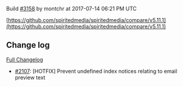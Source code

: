 Build [#3158](https://circleci.com/gh/spiritedmedia/spiritedmedia/3158) by montchr at 2017-07-14 06:21 PM UTC

[https://github.com/spiritedmedia/spiritedmedia/compare/v5.11.1](https://github.com/spiritedmedia/spiritedmedia/compare/v5.11.1)
## Change log
[Full Changelog](https://github.com/spiritedmedia/spiritedmedia/compare/v5.11.0...v5.11.1)

 - [#2107](https://github.com/spiritedmedia/spiritedmedia/pull/2107): [HOTFIX] Prevent undefined index notices relating to email preview text
